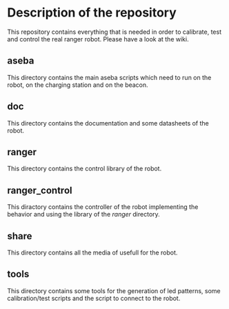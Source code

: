 # Description of the repository
This repository contains everything that is needed in order to calibrate, test and control the real ranger robot.
Please have a look at the wiki.

## aseba
This directory contains the main aseba scripts which need to run on the robot, on the charging station and on the beacon.

## doc
This directory contains the documentation and some datasheets of the robot.

## ranger
This directory contains the control library of the robot.

## ranger_control
This diractory contains the controller of the robot implementing the behavior and using the library of the *ranger* directory.

## share
This directory contains all the media of usefull for the robot.

## tools
This directory contains some tools for the generation of led patterns, some calibration/test scripts and the script to connect to the robot.

